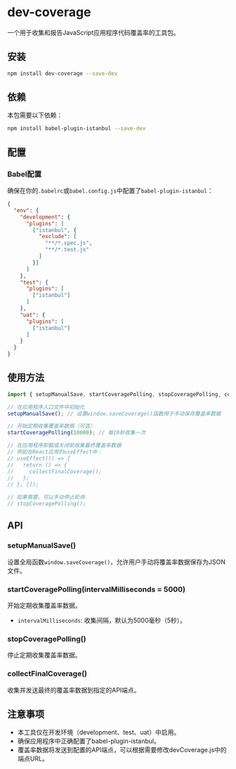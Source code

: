 # dev-coverage

一个用于收集和报告JavaScript应用程序代码覆盖率的工具包。

## 安装

```bash
npm install dev-coverage --save-dev
```

## 依赖

本包需要以下依赖：

```bash
npm install babel-plugin-istanbul --save-dev
```

## 配置

### Babel配置

确保在你的`.babelrc`或`babel.config.js`中配置了`babel-plugin-istanbul`：

```json
{
  "env": {
    "development": {
      "plugins": [
        ["istanbul", {
          "exclude": [
            "**/*.spec.js",
            "**/*.test.js"
          ]
        }]
      ]
    },
    "test": {
      "plugins": [
        ["istanbul"]
      ]
    },
    "uat": {
      "plugins": [
        ["istanbul"]
      ]
    }
  }
}
```

## 使用方法

```javascript
import { setupManualSave, startCoveragePolling, stopCoveragePolling, collectFinalCoverage } from 'dev-coverage';

// 在应用程序入口文件中初始化
setupManualSave(); // 设置window.saveCoverage()函数用于手动保存覆盖率数据

// 开始定期收集覆盖率数据（可选）
startCoveragePolling(10000); // 每10秒收集一次

// 在应用程序卸载或关闭前收集最终覆盖率数据
// 例如在React应用的useEffect中：
// useEffect(() => {
//   return () => {
//     collectFinalCoverage();
//   };
// }, []);

// 如果需要，可以手动停止轮询
// stopCoveragePolling();
```

## API

### setupManualSave()

设置全局函数`window.saveCoverage()`，允许用户手动将覆盖率数据保存为JSON文件。

### startCoveragePolling(intervalMilliseconds = 5000)

开始定期收集覆盖率数据。

- `intervalMilliseconds`: 收集间隔，默认为5000毫秒（5秒）。

### stopCoveragePolling()

停止定期收集覆盖率数据。

### collectFinalCoverage()

收集并发送最终的覆盖率数据到指定的API端点。

## 注意事项

- 本工具仅在开发环境（development、test、uat）中启用。
- 确保应用程序中正确配置了babel-plugin-istanbul。
- 覆盖率数据将发送到配置的API端点，可以根据需要修改devCoverage.js中的端点URL。
